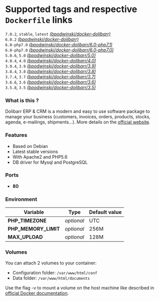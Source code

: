 # Supported tags and respective `Dockerfile` links

`7.0.2`, `stable`, `latest` [*(bpodwinski/docker-dolibarr)*](https://github.com/bpodwinski/docker-dolibarr)<br>
`6.0.2` [*(bpodwinski/docker-dolibarr)*](https://github.com/bpodwinski/docker-dolibarr/tree/6.0.2)<br>
`6.0-php7.0` [*(bpodwinski/docker-dolibarr/6.0-php7.1)*](https://github.com/bpodwinski/docker-dolibarr/tree/6.0-php7.1)<br>
`6.0-php7.0` [*(bpodwinski/docker-dolibarr/6.0-php7.0)*](https://github.com/bpodwinski/docker-dolibarr/tree/6.0-php7.0)<br>
`5.0.6`, `5.0` [*(bpodwinski/docker-dolibarr/5.0)*](https://github.com/bpodwinski/docker-dolibarr/tree/5.0)<br>
`4.0.4`, `4.0` [*(bpodwinski/docker-dolibarr/4.0)*](https://github.com/bpodwinski/docker-dolibarr/tree/4.0)<br>
`3.9.4`, `3.9` [*(bpodwinski/docker-dolibarr/3.9)*](https://github.com/bpodwinski/docker-dolibarr/tree/3.9)<br>
`3.8.4`, `3.8` [*(bpodwinski/docker-dolibarr/3.8)*](https://github.com/bpodwinski/docker-dolibarr/tree/3.8)<br>
`3.7.4`, `3.7` [*(bpodwinski/docker-dolibarr/3.7)*](https://github.com/bpodwinski/docker-dolibarr/tree/3.7)<br>
`3.6.6`, `3.6` [*(bpodwinski/docker-dolibarr/3.6)*](https://github.com/bpodwinski/docker-dolibarr/tree/3.6)<br>
`3.5.8`, `3.5` [*(bpodwinski/docker-dolibarr/3.5)*](https://github.com/bpodwinski/docker-dolibarr/tree/3.5)<br>

### What is this ?

Dolibarr ERP & CRM is a modern and easy to use software package to manage your business (customers, invoices, orders, products, stocks, agenda, e-mailings, shipments...). More details on the [official website](https://www.dolibarr.org/).

### Features

- Based on Debian
- Latest stable versions
- With Apache2 and PHP5.6
- DB driver for Mysql and PostgreSQL

### Ports

- **80**

### Environment

| Variable | Type | Default value |
| -------- | ---- | ------------- |
| **PHP_TIMEZONE** | *optional* | UTC
| **PHP_MEMORY_LIMIT** | *optional* | 256M
| **MAX_UPLOAD** | *optional* | 128M


### Volumes

You can attach 2 volumes to your container:

- Configuration folder: `/var/www/html/conf`
- Data folder: `/var/www/html/documents`

Use the flag -v to mount a volume on the host machine like described in [official Docker documentation](https://docs.docker.com/engine/userguide/containers/dockervolumes/).
